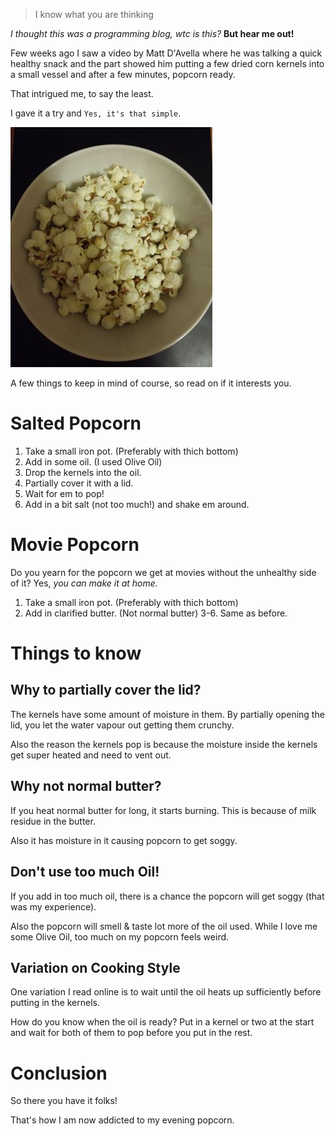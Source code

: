 <!--
.. title: My Favourite Evening Snack
.. slug: my-favourite-evening-snack
.. date: 2020-11-09 20:42:42 UTC+01:00
.. tags: off-topic, food
.. category: 
.. link: 
.. description: Two simple recipes for homemade popcorn. Salted & Movie Styled.
.. type: text
-->

> I know what you are thinking

*I thought this was a programming blog, wtc is this?* **But hear me out!**

Few weeks ago I saw a video by Matt D'Avella where he was talking a quick healthy snack and the part showed him putting a few dried corn kernels into a small vessel and after a few minutes, popcorn ready.

That intrigued me, to say the least.

I gave it a try and `Yes, it's that simple`.

![Popcorn I made](/images/popcorn.jpeg)

A few things to keep in mind of course, so read on if it interests you.

# Salted Popcorn

1. Take a small iron pot. (Preferably with thich bottom)
2. Add in some oil. (I used Olive Oil)
3. Drop the kernels into the oil.
4. Partially cover it with a lid.
5. Wait for em to pop!
6. Add in a bit salt (not too much!) and shake em around.

# Movie Popcorn

Do you yearn for the popcorn we get at movies without the unhealthy side of it? Yes, *you can make it at home.*

1. Take a small iron pot. (Preferably with thich bottom)
2. Add in clarified butter. (Not normal butter)
3-6. Same as before.

# Things to know

## Why to partially cover the lid?

The kernels have some amount of moisture in them. By partially opening the lid, you let the water vapour out getting them crunchy.

Also the reason the kernels pop is because the moisture inside the kernels get super heated and need to vent out.

## Why not normal butter?

If you heat normal butter for long, it starts burning. This is because of milk residue in the butter.

Also it has moisture in it causing popcorn to get soggy.

## Don't use too much Oil!

If you add in too much oil, there is a chance the popcorn will get soggy (that was my experience).

Also the popcorn will smell & taste lot more of the oil used. While I love me some Olive Oil, too much on my popcorn feels weird.

## Variation on Cooking Style

One variation I read online is to wait until the oil heats up sufficiently before putting in the kernels.

How do you know when the oil is ready? Put in a kernel or two at the start and wait for both of them to pop before you put in the rest.


# Conclusion

So there you have it folks!

That's how I am now addicted to my evening popcorn.
